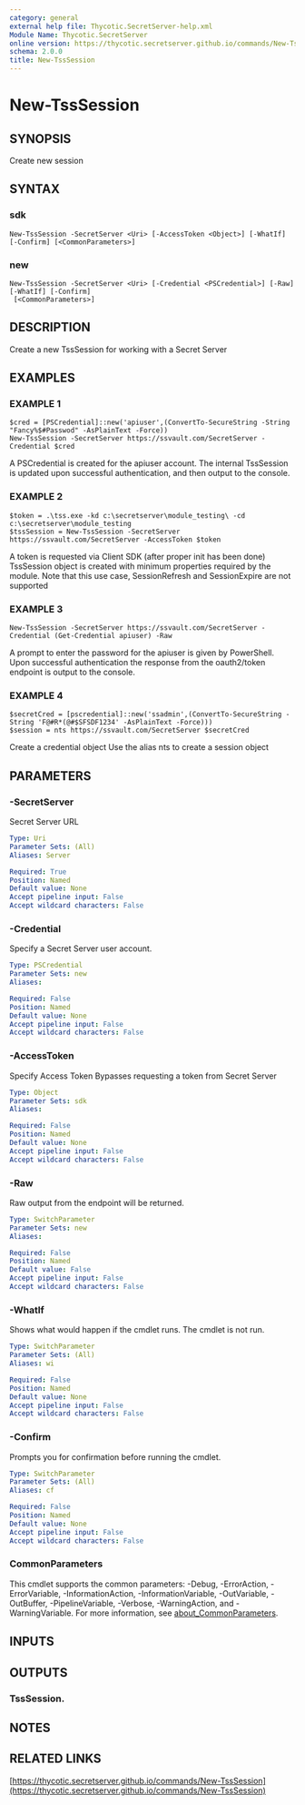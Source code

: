 ```yaml
---
category: general
external help file: Thycotic.SecretServer-help.xml
Module Name: Thycotic.SecretServer
online version: https://thycotic.secretserver.github.io/commands/New-TssSession
schema: 2.0.0
title: New-TssSession
---
```


# New-TssSession

## SYNOPSIS
Create new session

## SYNTAX

### sdk
```
New-TssSession -SecretServer <Uri> [-AccessToken <Object>] [-WhatIf] [-Confirm] [<CommonParameters>]
```

### new
```
New-TssSession -SecretServer <Uri> [-Credential <PSCredential>] [-Raw] [-WhatIf] [-Confirm]
 [<CommonParameters>]
```

## DESCRIPTION
Create a new TssSession for working with a Secret Server

## EXAMPLES

### EXAMPLE 1
```
$cred = [PSCredential]::new('apiuser',(ConvertTo-SecureString -String "Fancy%$#Passwod" -AsPlainText -Force))
New-TssSession -SecretServer https://ssvault.com/SecretServer -Credential $cred
```

A PSCredential is created for the apiuser account.
The internal TssSession is updated upon successful authentication, and then output to the console.

### EXAMPLE 2
```
$token = .\tss.exe -kd c:\secretserver\module_testing\ -cd c:\secretserver\module_testing
$tssSession = New-TssSession -SecretServer https://ssvault.com/SecretServer -AccessToken $token
```

A token is requested via Client SDK (after proper init has been done)
TssSession object is created with minimum properties required by the module.
Note that this use case, SessionRefresh and SessionExpire are not supported

### EXAMPLE 3
```
New-TssSession -SecretServer https://ssvault.com/SecretServer -Credential (Get-Credential apiuser) -Raw
```

A prompt to enter the password for the apiuser is given by PowerShell.
Upon successful authentication the response from the oauth2/token endpoint is output to the console.

### EXAMPLE 4
```
$secretCred = [pscredential]::new('ssadmin',(ConvertTo-SecureString -String 'F@#R*(@#$SFSDF1234' -AsPlainText -Force)))
$session = nts https://ssvault.com/SecretServer $secretCred
```

Create a credential object
Use the alias nts to create a session object

## PARAMETERS

### -SecretServer
Secret Server URL

```yaml
Type: Uri
Parameter Sets: (All)
Aliases: Server

Required: True
Position: Named
Default value: None
Accept pipeline input: False
Accept wildcard characters: False
```

### -Credential
Specify a Secret Server user account.

```yaml
Type: PSCredential
Parameter Sets: new
Aliases:

Required: False
Position: Named
Default value: None
Accept pipeline input: False
Accept wildcard characters: False
```

### -AccessToken
Specify Access Token
Bypasses requesting a token from Secret Server

```yaml
Type: Object
Parameter Sets: sdk
Aliases:

Required: False
Position: Named
Default value: None
Accept pipeline input: False
Accept wildcard characters: False
```

### -Raw
Raw output from the endpoint will be returned.

```yaml
Type: SwitchParameter
Parameter Sets: new
Aliases:

Required: False
Position: Named
Default value: False
Accept pipeline input: False
Accept wildcard characters: False
```

### -WhatIf
Shows what would happen if the cmdlet runs.
The cmdlet is not run.

```yaml
Type: SwitchParameter
Parameter Sets: (All)
Aliases: wi

Required: False
Position: Named
Default value: None
Accept pipeline input: False
Accept wildcard characters: False
```

### -Confirm
Prompts you for confirmation before running the cmdlet.

```yaml
Type: SwitchParameter
Parameter Sets: (All)
Aliases: cf

Required: False
Position: Named
Default value: None
Accept pipeline input: False
Accept wildcard characters: False
```

### CommonParameters
This cmdlet supports the common parameters: -Debug, -ErrorAction, -ErrorVariable, -InformationAction, -InformationVariable, -OutVariable, -OutBuffer, -PipelineVariable, -Verbose, -WarningAction, and -WarningVariable. For more information, see [about_CommonParameters](http://go.microsoft.com/fwlink/?LinkID=113216).

## INPUTS

## OUTPUTS

### TssSession.
## NOTES

## RELATED LINKS

[https://thycotic.secretserver.github.io/commands/New-TssSession](https://thycotic.secretserver.github.io/commands/New-TssSession)

